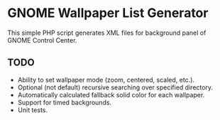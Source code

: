 GNOME Wallpaper List Generator
===

This simple PHP script generates XML files for background panel of GNOME Control Center.

TODO
---

- Ability to set wallpaper mode (zoom, centered, scaled, etc.).
- Optional (not default) recursive searching over specified directory.
- Automatically calculated fallback solid color for each wallpaper.
- Support for timed backgrounds.
- Unit tests.

